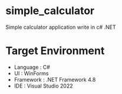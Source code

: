 # simple_calculator
Simple calculator application write in c# .NET

# Target Environment
- Language : C#
- UI : WinForms
- Framework : .NET Framework 4.8
- IDE : Visual Studio 2022

